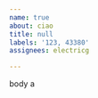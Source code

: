 ```yaml
---         
name: true
about: ciao
title: null
labels: '123, 43380'
assignees: electricg

---         
```


body a
